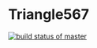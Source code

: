 # Triangle567

[![build status of master](https://travis-ci.org/Dare-2-Zlatan/Triangle567.svg?branch=master)](https://travis-ci.org/Dare-2-Zlatan/Triangle567)
